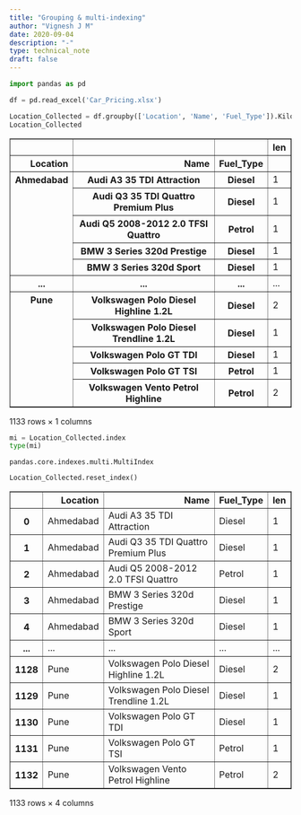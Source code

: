 ```yaml
---
title: "Grouping & multi-indexing"
author: "Vignesh J M"
date: 2020-09-04
description: "-"
type: technical_note
draft: false
---
```


```python
import pandas as pd
```


```python
df = pd.read_excel('Car_Pricing.xlsx')
```


```python
Location_Collected = df.groupby(['Location', 'Name', 'Fuel_Type']).Kilometers_Driven.agg([len])
Location_Collected
```




<div>
<style scoped>
    .dataframe tbody tr th:only-of-type {
        vertical-align: middle;
    }

    .dataframe tbody tr th {
        vertical-align: top;
    }

    .dataframe thead th {
        text-align: right;
    }
</style>
<table border="1" class="dataframe">
  <thead>
    <tr style="text-align: right;">
      <th></th>
      <th></th>
      <th></th>
      <th>len</th>
    </tr>
    <tr>
      <th>Location</th>
      <th>Name</th>
      <th>Fuel_Type</th>
      <th></th>
    </tr>
  </thead>
  <tbody>
    <tr>
      <th rowspan="5" valign="top">Ahmedabad</th>
      <th>Audi A3 35 TDI Attraction</th>
      <th>Diesel</th>
      <td>1</td>
    </tr>
    <tr>
      <th>Audi Q3 35 TDI Quattro Premium Plus</th>
      <th>Diesel</th>
      <td>1</td>
    </tr>
    <tr>
      <th>Audi Q5 2008-2012 2.0 TFSI Quattro</th>
      <th>Petrol</th>
      <td>1</td>
    </tr>
    <tr>
      <th>BMW 3 Series 320d Prestige</th>
      <th>Diesel</th>
      <td>1</td>
    </tr>
    <tr>
      <th>BMW 3 Series 320d Sport</th>
      <th>Diesel</th>
      <td>1</td>
    </tr>
    <tr>
      <th>...</th>
      <th>...</th>
      <th>...</th>
      <td>...</td>
    </tr>
    <tr>
      <th rowspan="5" valign="top">Pune</th>
      <th>Volkswagen Polo Diesel Highline 1.2L</th>
      <th>Diesel</th>
      <td>2</td>
    </tr>
    <tr>
      <th>Volkswagen Polo Diesel Trendline 1.2L</th>
      <th>Diesel</th>
      <td>1</td>
    </tr>
    <tr>
      <th>Volkswagen Polo GT TDI</th>
      <th>Diesel</th>
      <td>1</td>
    </tr>
    <tr>
      <th>Volkswagen Polo GT TSI</th>
      <th>Petrol</th>
      <td>1</td>
    </tr>
    <tr>
      <th>Volkswagen Vento Petrol Highline</th>
      <th>Petrol</th>
      <td>2</td>
    </tr>
  </tbody>
</table>
<p>1133 rows × 1 columns</p>
</div>




```python
mi = Location_Collected.index
type(mi)
```




    pandas.core.indexes.multi.MultiIndex




```python
Location_Collected.reset_index()
```




<div>
<style scoped>
    .dataframe tbody tr th:only-of-type {
        vertical-align: middle;
    }

    .dataframe tbody tr th {
        vertical-align: top;
    }

    .dataframe thead th {
        text-align: right;
    }
</style>
<table border="1" class="dataframe">
  <thead>
    <tr style="text-align: right;">
      <th></th>
      <th>Location</th>
      <th>Name</th>
      <th>Fuel_Type</th>
      <th>len</th>
    </tr>
  </thead>
  <tbody>
    <tr>
      <th>0</th>
      <td>Ahmedabad</td>
      <td>Audi A3 35 TDI Attraction</td>
      <td>Diesel</td>
      <td>1</td>
    </tr>
    <tr>
      <th>1</th>
      <td>Ahmedabad</td>
      <td>Audi Q3 35 TDI Quattro Premium Plus</td>
      <td>Diesel</td>
      <td>1</td>
    </tr>
    <tr>
      <th>2</th>
      <td>Ahmedabad</td>
      <td>Audi Q5 2008-2012 2.0 TFSI Quattro</td>
      <td>Petrol</td>
      <td>1</td>
    </tr>
    <tr>
      <th>3</th>
      <td>Ahmedabad</td>
      <td>BMW 3 Series 320d Prestige</td>
      <td>Diesel</td>
      <td>1</td>
    </tr>
    <tr>
      <th>4</th>
      <td>Ahmedabad</td>
      <td>BMW 3 Series 320d Sport</td>
      <td>Diesel</td>
      <td>1</td>
    </tr>
    <tr>
      <th>...</th>
      <td>...</td>
      <td>...</td>
      <td>...</td>
      <td>...</td>
    </tr>
    <tr>
      <th>1128</th>
      <td>Pune</td>
      <td>Volkswagen Polo Diesel Highline 1.2L</td>
      <td>Diesel</td>
      <td>2</td>
    </tr>
    <tr>
      <th>1129</th>
      <td>Pune</td>
      <td>Volkswagen Polo Diesel Trendline 1.2L</td>
      <td>Diesel</td>
      <td>1</td>
    </tr>
    <tr>
      <th>1130</th>
      <td>Pune</td>
      <td>Volkswagen Polo GT TDI</td>
      <td>Diesel</td>
      <td>1</td>
    </tr>
    <tr>
      <th>1131</th>
      <td>Pune</td>
      <td>Volkswagen Polo GT TSI</td>
      <td>Petrol</td>
      <td>1</td>
    </tr>
    <tr>
      <th>1132</th>
      <td>Pune</td>
      <td>Volkswagen Vento Petrol Highline</td>
      <td>Petrol</td>
      <td>2</td>
    </tr>
  </tbody>
</table>
<p>1133 rows × 4 columns</p>
</div>


